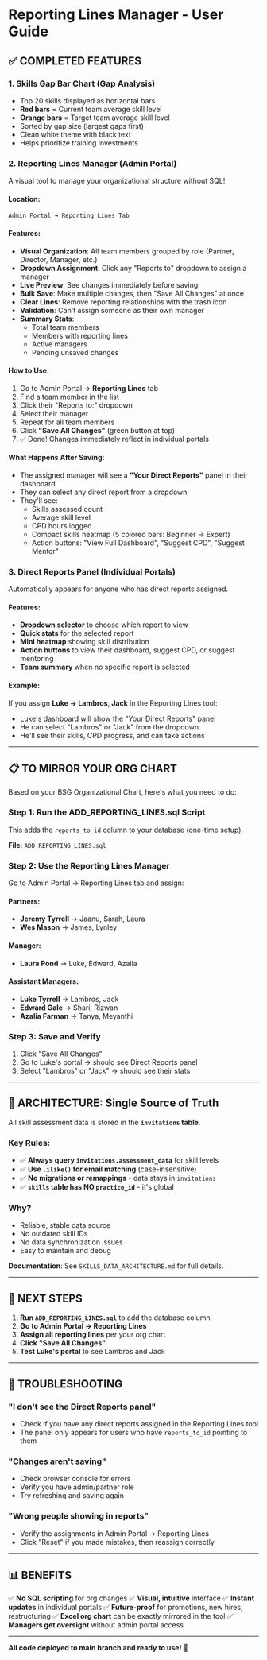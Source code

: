 # Reporting Lines Manager - User Guide

## ✅ COMPLETED FEATURES

### 1. **Skills Gap Bar Chart** (Gap Analysis)
- Top 20 skills displayed as horizontal bars
- **Red bars** = Current team average skill level
- **Orange bars** = Target team average skill level
- Sorted by gap size (largest gaps first)
- Clean white theme with black text
- Helps prioritize training investments

### 2. **Reporting Lines Manager** (Admin Portal)
A visual tool to manage your organizational structure without SQL!

#### Location:
`Admin Portal → Reporting Lines Tab`

#### Features:
- **Visual Organization**: All team members grouped by role (Partner, Director, Manager, etc.)
- **Dropdown Assignment**: Click any "Reports to" dropdown to assign a manager
- **Live Preview**: See changes immediately before saving
- **Bulk Save**: Make multiple changes, then "Save All Changes" at once
- **Clear Lines**: Remove reporting relationships with the trash icon
- **Validation**: Can't assign someone as their own manager
- **Summary Stats**: 
  - Total team members
  - Members with reporting lines
  - Active managers
  - Pending unsaved changes

#### How to Use:
1. Go to Admin Portal → **Reporting Lines** tab
2. Find a team member in the list
3. Click their "Reports to:" dropdown
4. Select their manager
5. Repeat for all team members
6. Click **"Save All Changes"** (green button at top)
7. ✅ Done! Changes immediately reflect in individual portals

#### What Happens After Saving:
- The assigned manager will see a **"Your Direct Reports"** panel in their dashboard
- They can select any direct report from a dropdown
- They'll see:
  - Skills assessed count
  - Average skill level
  - CPD hours logged
  - Compact skills heatmap (5 colored bars: Beginner → Expert)
  - Action buttons: "View Full Dashboard", "Suggest CPD", "Suggest Mentor"

### 3. **Direct Reports Panel** (Individual Portals)
Automatically appears for anyone who has direct reports assigned.

#### Features:
- **Dropdown selector** to choose which report to view
- **Quick stats** for the selected report
- **Mini heatmap** showing skill distribution
- **Action buttons** to view their dashboard, suggest CPD, or suggest mentoring
- **Team summary** when no specific report is selected

#### Example:
If you assign **Luke → Lambros, Jack** in the Reporting Lines tool:
- Luke's dashboard will show the "Your Direct Reports" panel
- He can select "Lambros" or "Jack" from the dropdown
- He'll see their skills, CPD progress, and can take actions

---

## 📋 TO MIRROR YOUR ORG CHART

Based on your BSG Organizational Chart, here's what you need to do:

### Step 1: Run the ADD_REPORTING_LINES.sql Script
This adds the `reports_to_id` column to your database (one-time setup).

**File**: `ADD_REPORTING_LINES.sql`

### Step 2: Use the Reporting Lines Manager
Go to Admin Portal → Reporting Lines tab and assign:

#### Partners:
- **Jeremy Tyrrell** → Jaanu, Sarah, Laura
- **Wes Mason** → James, Lynley

#### Manager:
- **Laura Pond** → Luke, Edward, Azalia

#### Assistant Managers:
- **Luke Tyrrell** → Lambros, Jack
- **Edward Gale** → Shari, Rizwan
- **Azalia Farman** → Tanya, Meyanthi

### Step 3: Save and Verify
1. Click "Save All Changes"
2. Go to Luke's portal → should see Direct Reports panel
3. Select "Lambros" or "Jack" → should see their stats

---

## 🎯 ARCHITECTURE: Single Source of Truth

All skill assessment data is stored in the **`invitations` table**.

### Key Rules:
- ✅ **Always query `invitations.assessment_data`** for skill levels
- ✅ **Use `.ilike()` for email matching** (case-insensitive)
- ✅ **No migrations or remappings** - data stays in `invitations`
- ✅ **`skills` table has NO `practice_id`** - it's global

### Why?
- Reliable, stable data source
- No outdated skill IDs
- No data synchronization issues
- Easy to maintain and debug

**Documentation**: See `SKILLS_DATA_ARCHITECTURE.md` for full details.

---

## 🚀 NEXT STEPS

1. **Run `ADD_REPORTING_LINES.sql`** to add the database column
2. **Go to Admin Portal → Reporting Lines**
3. **Assign all reporting lines** per your org chart
4. **Click "Save All Changes"**
5. **Test Luke's portal** to see Lambros and Jack

---

## 🐛 TROUBLESHOOTING

### "I don't see the Direct Reports panel"
- Check if you have any direct reports assigned in the Reporting Lines tool
- The panel only appears for users who have `reports_to_id` pointing to them

### "Changes aren't saving"
- Check browser console for errors
- Verify you have admin/partner role
- Try refreshing and saving again

### "Wrong people showing in reports"
- Verify the assignments in Admin Portal → Reporting Lines
- Click "Reset" if you made mistakes, then reassign correctly

---

## 📊 BENEFITS

✅ **No SQL scripting** for org changes
✅ **Visual, intuitive** interface
✅ **Instant updates** in individual portals
✅ **Future-proof** for promotions, new hires, restructuring
✅ **Excel org chart** can be exactly mirrored in the tool
✅ **Managers get oversight** without admin portal access

---

**All code deployed to main branch and ready to use!** 🎉

